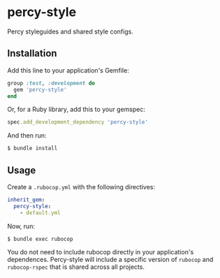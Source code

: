 # percy-style

Percy styleguides and shared style configs.

## Installation

Add this line to your application's Gemfile:

```ruby
group :test, :development do
  gem 'percy-style'
end
```

Or, for a Ruby library, add this to your gemspec:

```ruby
spec.add_development_dependency 'percy-style'
```

And then run:

```bash
$ bundle install
```

## Usage

Create a `.rubocop.yml` with the following directives:

```yaml
inherit_gem:
  percy-style:
    - default.yml
```

Now, run:

```bash
$ bundle exec rubocop
```

You do not need to include rubocop directly in your application's dependences. Percy-style will include a specific version of `rubocop` and `rubocop-rspec` that is shared across all projects.